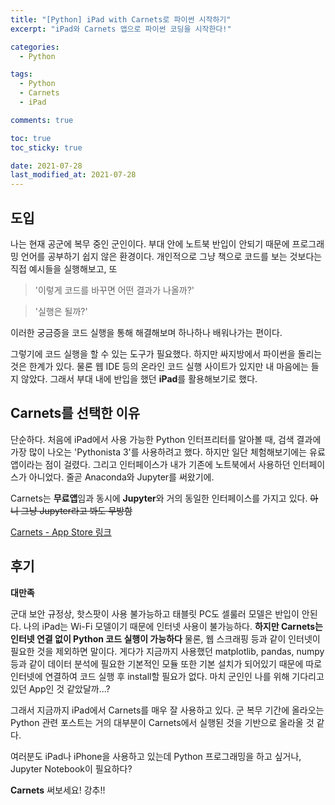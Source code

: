 ```yaml
---
title: "[Python] iPad with Carnets로 파이썬 시작하기"
excerpt: "iPad와 Carnets 앱으로 파이썬 코딩을 시작한다!"

categories:
  - Python

tags:
  - Python
  - Carnets
  - iPad

comments: true

toc: true
toc_sticky: true

date: 2021-07-28
last_modified_at: 2021-07-28
---
```

## 도입
나는 현재 공군에 복무 중인 군인이다. 부대 안에 노트북 반입이 안되기 때문에 프로그래밍 언어를 공부하기 쉽지 않은 환경이다. 개인적으로 그냥 책으로 코드를 보는 것보다는 직접 예시들을 실행해보고, 또
>'이렇게 코드를 바꾸면 어떤 결과가 나올까?'


>'실행은 될까?'


이러한 궁금증을 코드 실행을 통해 해결해보며 하나하나 배워나가는 편이다.


그렇기에 코드 실행을 할 수 있는 도구가 필요했다. 하지만 싸지방에서 파이썬을 돌리는 것은 한계가 있다. 물론 웹 IDE 등의 온라인 코드 실행 사이트가 있지만 내 마음에는 들지 않았다. 그래서 부대 내에 반입을 했던 **iPad**를 활용해보기로 했다.




## Carnets를 선택한 이유
단순하다. 처음에 iPad에서 사용 가능한 Python 인터프리터를 알아볼 때, 검색 결과에 가장 많이 나오는 'Pythonista 3'를 사용하려고 했다. 하지만 일단 체험해보기에는 유료앱이라는 점이 걸렸다. 그리고 인터페이스가 내가 기존에 노트북에서 사용하던 인터페이스가 아니었다. 줄곧 Anaconda와 Jupyter를 써왔기에.


Carnets는 **무료앱**임과 동시에 **Jupyter**와 거의 동일한 인터페이스를 가지고 있다. ~~아니 그냥 Jupyter라고 봐도 무방함~~


<span style = "color:blue">[Carnets - App Store 링크](https://apps.apple.com/kr/app/carnets-jupyter/id1450994949)</span>


## 후기
**대만족**


군대 보안 규정상, 핫스팟이 사용 불가능하고 태블릿 PC도 셀룰러 모델은 반입이 안된다. 나의 iPad는 Wi-Fi 모델이기 때문에 인터넷 사용이 불가능하다. **하지만 Carnets는 인터넷 연결 없이 Python 코드 실행이 가능하다** 물론, 웹 스크래핑 등과 같이 인터넷이 필요한 것을 제외하면 말이다. 게다가 지금까지 사용했던 matplotlib, pandas, numpy 등과 같이 데이터 분석에 필요한 기본적인 모듈 또한 기본 설치가 되어있기 때문에 따로 인터넷에 연결하여 코드 실행 후 install할 필요가 없다. 마치 군인인 나를 위해 기다리고 있던 App인 것 같았달까...?


그래서 지금까지 iPad에서 Carnets를 매우 잘 사용하고 있다. 군 복무 기간에 올라오는 Python 관련 포스트는 거의 대부분이 Carnets에서 실행된 것을 기반으로 올라올 것 같다.


여러분도 iPad나 iPhone을 사용하고 있는데 Python 프로그래밍을 하고 싶거나, Jupyter Notebook이 필요하다?


**Carnets** 써보세요! 강추!!
